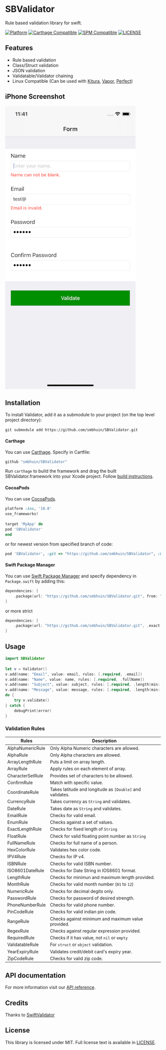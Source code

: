 # SBValidator

Rule based validation library for swift.

[![Platform](https://img.shields.io/badge/Platforms-iOS%20%7C%20macOS%20%7C%20watchOS%20%7C%20tvOS%20%7C%20Linux-4E4E4E.svg?colorA=4BC51D)](#installation)
[![Carthage Compatible](https://img.shields.io/badge/Carthage-compatible-4BC51D.svg?style=flat)](#carthage)
[![SPM Compatible](https://img.shields.io/badge/SPM-compatible-4BC51D.svg?style=flat)](#spm)
[![LICENSE](https://img.shields.io/badge/License-MIT-4BC51D.svg?style=flat)](#license)

## Features

- Rule based validation
- Class/Struct validation
- JSON validation
- Validatable/Validator chaining
- Linux Compatible (Can be used with [Kitura](https://www.kitura.io), [Vapor](https://vapor.codes), [Perfect](https://perfect.org))

## iPhone Screenshot

![Screenshot](https://raw.githubusercontent.com/smbhuin/SBValidator/master/screenshot.png)

## Installation

To install Validator, add it as a submodule to your project (on the top level project directory):

`git submodule add https://github.com/smbhuin/SBValidator.git`

#### Carthage 
You can use [Carthage](https://github.com/Carthage/Carthage). 
Specify in Cartfile:

```ruby
github "smbhuin/SBValidator"
```

Run `carthage` to build the framework and drag the built SBValidator.framework into your Xcode project. Follow [build instructions](https://github.com/Carthage/Carthage#getting-started).

#### CocoaPods

You can use [CocoaPods](http://cocoapods.org/?q=SBValidator).

```ruby
platform :ios, '10.0'
use_frameworks!

target 'MyApp' do
pod 'SBValidator'
end
```

or for newest version from specified branch of code:

```ruby
pod 'SBValidator', :git => "https://github.com/smbhuin/SBValidator", :branch => "master"
```

#### Swift Package Manager

You can use [Swift Package Manager](https://swift.org/package-manager/) and specify dependency in `Package.swift` by adding this:

```swift
dependencies: [
    .package(url: "https://github.com/smbhuin/SBValidator.git", from: "3.0.0")
]
```

or more strict

```swift
dependencies: [
    .package(url: "https://github.com/smbhuin/SBValidator.git", .exact("3.0.0"))
]
```

## Usage

```swift
import SBValidator

let v = Validator()
v.add(name: "Email", value: email, rules: [.required, .email])
v.add(name: "Name", value: name, rules: [.required, .fullName])
v.add(name: "Subject", value: subject, rules: [.required, .length(min: 10, max: 200)])
v.add(name: "Message", value: message, rules: [.required, .length(min: 10, max: 2000)])
do {
    try v.validate()
} catch {
    debugPrint(error)
}
```

### Validation Rules

| Rules | Description |
| -- | -- |
| AlphaNumericRule | Only Alpha Numeric characters are allowed. |
| AlphaRule | Only Alpha characters are allowed. |
| ArrayLengthRule | Puts a limit on array length. |
| ArrayRule | Apply rules on each element of array. |
| CharacterSetRule |Provides set of characters to be allowed. |
| ConfirmRule | Match with specific value. |
| CoordinateRule | Takes latitude and longitude as `[Double]` and validates. |
| CurrencyRule | Takes currency as `String` and validates. |
| DateRule | Takes date as `String` and validates. |
| EmailRule | Checks for valid email. |
| EnumRule | Checks against a set of values. |
| ExactLengthRule | Checks for fixed length of `String` |
| FloatRule | Check for valid floating point number as `String` |
| FullNameRule | Checks for full name of a person. |
| HexColorRule | Validates hex color code. |
| IPV4Rule | Checks for IP v4. |
| ISBNRule | Checks for valid ISBN number. |
| ISO8601DateRule | Checks for Date String in IOS8601 format. |
| LengthRule | Checks for minimun and maximum length provided. |
| MonthRule | Checks for valid month number (`01` to `12`) |
| NumericRule | Checks for decimal degits only. |
| PasswordRule | Checks for password of desired strength. |
| PhoneNumberRule | Checks for valid phone number. |
| PinCodeRule | Checks for valid indian pin code. |
| RangeRule | Checks against minimum and maximum value provided. |
| RegexRule | Checks against regular expression provided. |
| RequiredRule | Checks if it has value, not `nil` or `empty` |
| ValidatableRule | For `struct` or `object` validation. |
| YearExpiryRule | Validates credit/debit card's expiry year. |
| ZipCodeRule | Checks for valid zip code. |

## API documentation

For more information visit our [API reference](https://smbhuin.github.io/SBValidator/).

## Credits

Thanks to [SwiftValidator](https://github.com/SwiftValidatorCommunity/SwiftValidator)

## License

This library is licensed under MIT. Full license text is available in [LICENSE](https://github.com/smbhuin/SBValidator/blob/master/LICENSE).
